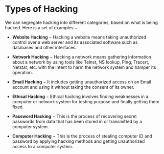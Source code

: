 # Types of Hacking
We can segregate hacking into different categories, based on what is being hacked. Here is a set of examples −

- **Website Hacking** − Hacking a website means taking unauthorized control over a web server and its associated software such as databases and other interfaces.

- **Network Hacking** − Hacking a network means gathering information about a network by using tools like Telnet, NS lookup, Ping, Tracert, Netstat, etc. with the intent to harm the network system and hamper its operation.

- **Email Hacking** − It includes getting unauthorized access on an Email account and using it without taking the consent of its owner.

- **Ethical Hacking** − Ethical hacking involves finding weaknesses in a computer or network system for testing purpose and finally getting them fixed.

- **Password Hacking** − This is the process of recovering secret passwords from data that has been stored in or transmitted by a computer system.

- **Computer Hacking** − This is the process of stealing computer ID and password by applying hacking methods and getting unauthorized access to a computer system.
